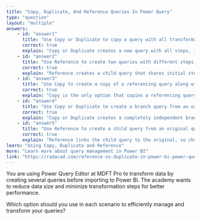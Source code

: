 ```yaml
---
title: "Copy, Duplicate, And Reference Queries In Power Query"
type: "question"
layout: "multiple"
answers:
    - id: "answer1"
      title: "Use Copy or Duplicate to copy a query with all transformation steps but only changing the data source."
      correct: true
      explain: "Copy or Duplicate creates a new query with all steps, independent from the original, allowing you to change the data source."
    - id: "answer2"
      title: "Use Reference to create two queries with different steps, both sharing a set of initial steps."
      correct: true
      explain: "Reference creates a child query that shares initial steps with the original; changes to the original cascade to the child."
    - id: "answer3"
      title: "Use Copy to create a copy of a referencing query along with copies of all its source queries."
      correct: true
      explain: "Copy is the only option that copies a referencing query and all its source queries."
    - id: "answer4"
      title: "Use Copy or Duplicate to create a branch query from an original query, keeping complete isolation."
      correct: true
      explain: "Copy or Duplicate creates a completely independent branch query."
    - id: "answer5"
      title: "Use Reference to create a child query from an original query where changes to the original cascade to the child."
      correct: true
      explain: "Reference links the child query to the original, so changes to the original affect the child."
learn: "Using Copy, Duplicate and Reference"
more: "Learn more about query management in Power BI"
link: "https://radacad.com/reference-vs-duplicate-in-power-bi-power-query-back-to-basics/"
---
```

You are using Power Query Editor at MDFT Pro to transform data by creating several queries before importing to Power BI. The academy wants to reduce data size and minimize transformation steps for better performance.

Which option should you use in each scenario to efficiently manage and transform your queries?
